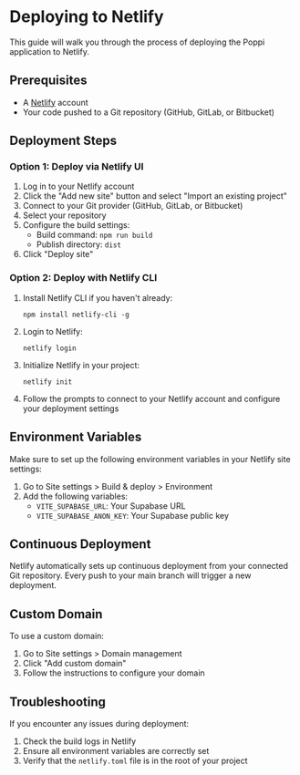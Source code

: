 
# Deploying to Netlify

This guide will walk you through the process of deploying the Poppi application to Netlify.

## Prerequisites

- A [Netlify](https://www.netlify.com/) account
- Your code pushed to a Git repository (GitHub, GitLab, or Bitbucket)

## Deployment Steps

### Option 1: Deploy via Netlify UI

1. Log in to your Netlify account
2. Click the "Add new site" button and select "Import an existing project"
3. Connect to your Git provider (GitHub, GitLab, or Bitbucket)
4. Select your repository
5. Configure the build settings:
   - Build command: `npm run build`
   - Publish directory: `dist`
6. Click "Deploy site"

### Option 2: Deploy with Netlify CLI

1. Install Netlify CLI if you haven't already:
   ```
   npm install netlify-cli -g
   ```
2. Login to Netlify:
   ```
   netlify login
   ```
3. Initialize Netlify in your project:
   ```
   netlify init
   ```
4. Follow the prompts to connect to your Netlify account and configure your deployment settings

## Environment Variables

Make sure to set up the following environment variables in your Netlify site settings:

1. Go to Site settings > Build & deploy > Environment
2. Add the following variables:
   - `VITE_SUPABASE_URL`: Your Supabase URL
   - `VITE_SUPABASE_ANON_KEY`: Your Supabase public key

## Continuous Deployment

Netlify automatically sets up continuous deployment from your connected Git repository. Every push to your main branch will trigger a new deployment.

## Custom Domain

To use a custom domain:

1. Go to Site settings > Domain management
2. Click "Add custom domain"
3. Follow the instructions to configure your domain

## Troubleshooting

If you encounter any issues during deployment:

1. Check the build logs in Netlify
2. Ensure all environment variables are correctly set
3. Verify that the `netlify.toml` file is in the root of your project
